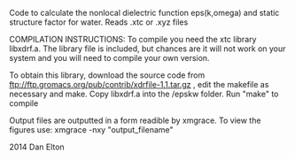 
Code to calculate the nonlocal dielectric function eps(k,omega) and static structure factor for water. Reads .xtc or .xyz files 

COMPILATION INSTRUCTIONS: To compile you need the xtc library libxdrf.a. The library file is included, but chances are it will not work on your system and you will need to compile your own version. 

To obtain this library, download the source code from ftp://ftp.gromacs.org/pub/contrib/xdrfile-1.1.tar.gz , edit the makefile as necessary and make. Copy libxdrf.a into the /epskw folder. Run "make" to compile


Output files are outputted in a form readible by xmgrace. To view the figures use: 
xmgrace -nxy "output_filename"

2014 Dan Elton 

